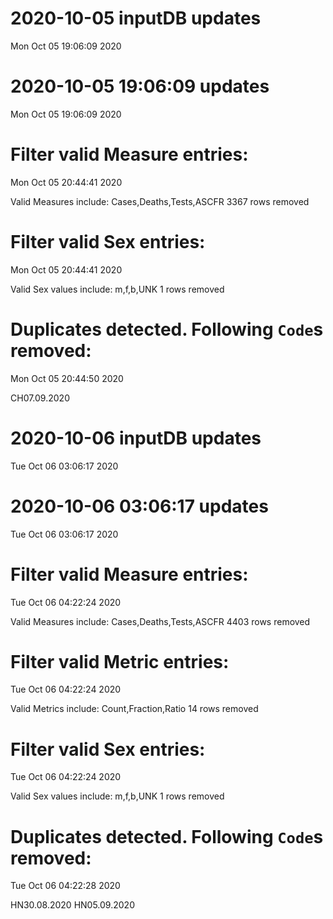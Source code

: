 
# 2020-10-05 inputDB updates 
 Mon Oct 05 19:06:09 2020 


# 2020-10-05 19:06:09 updates 
 Mon Oct 05 19:06:09 2020 


# Filter valid Measure entries: 
 Mon Oct 05 20:44:41 2020 

Valid Measures include: Cases,Deaths,Tests,ASCFR
 3367 rows removed
# Filter valid Sex entries: 
 Mon Oct 05 20:44:41 2020 

Valid Sex values include: m,f,b,UNK
 1 rows removed
# Duplicates detected. Following `Code`s removed: 
 Mon Oct 05 20:44:50 2020 

CH07.09.2020
# 2020-10-06 inputDB updates 
 Tue Oct 06 03:06:17 2020 


# 2020-10-06 03:06:17 updates 
 Tue Oct 06 03:06:17 2020 


# Filter valid Measure entries: 
 Tue Oct 06 04:22:24 2020 

Valid Measures include: Cases,Deaths,Tests,ASCFR
 4403 rows removed
# Filter valid Metric entries: 
 Tue Oct 06 04:22:24 2020 

Valid Metrics include: Count,Fraction,Ratio
 14 rows removed
# Filter valid Sex entries: 
 Tue Oct 06 04:22:24 2020 

Valid Sex values include: m,f,b,UNK
 1 rows removed
# Duplicates detected. Following `Code`s removed: 
 Tue Oct 06 04:22:28 2020 

HN30.08.2020
HN05.09.2020